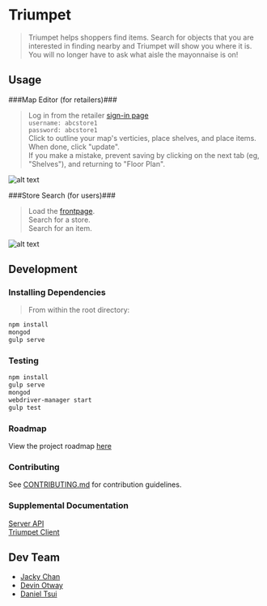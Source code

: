 # Triumpet

> Triumpet helps shoppers find items. Search for objects that you are interested in finding nearby and Triumpet will show you where it is. You will no longer have to ask what aisle the mayonnaise is on!

## Usage

###Map Editor (for retailers)###
> Log in from the retailer [sign-in page](http://triumpet.herokuapp.com/#/retailer/signin)  
```username: abcstore1```  
```password: abcstore1```  
>Click to outline your map's verticies, place shelves, and place items.
>When done, click "update".  
>If you make a mistake, prevent saving by clicking on the next tab (eg, "Shelves"), and returning to "Floor Plan".

![alt text](http://i.gyazo.com/88f0cf1590c828d3aad41f7fd88b15c5.gif "Logo Title Text 1")

###Store Search (for users)###
>Load the [frontpage](http://triumpet.herokuapp.com/).  
>Search for a store.  
>Search for an item.

![alt text](http://i.gyazo.com/b3344438d0e0ef7bc9f70d2ffd8c7a2d.gif "Logo Title Text 2")

## Development

### Installing Dependencies
>From within the root directory:

```sh
npm install
mongod
gulp serve
```
### Testing
```sh
npm install
gulp serve
mongod
webdriver-manager start
gulp test
```
### Roadmap

View the project roadmap [here](https://github.com/JollyPhantom/Triumpet/issues)

### Contributing

See [CONTRIBUTING.md](https://github.com/JollyPhantom/Triumpet/blob/master/CONTRIBUTING.md) for contribution guidelines.

### Supplemental Documentation

[Server API](https://github.com/JollyPhantom/Triumpet/blob/master/server/API_README.md)  
[Triumpet Client](https://github.com/JollyPhantom/Triumpet/blob/master/client/CLIENT_README.MD)

## Dev Team
- [Jacky Chan](https://github.com/chikeichan)
- [Devin Otway](https://github.com/TroutZen)
- [Daniel Tsui](https://github.com/sdtsui)
